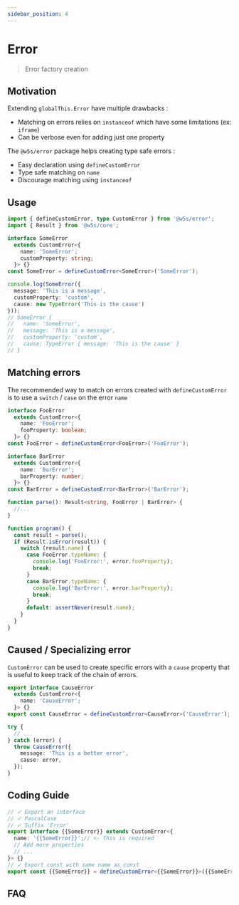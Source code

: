 ```yaml
---
sidebar_position: 4
---
```


# Error

> Error factory creation

## Motivation

Extending `globalThis.Error` have multiple drawbacks :

- Matching on errors relies on `instanceof` which have some limitations (ex: `iframe`)
- Can be verbose even for adding just one property

The `@w5s/error` package helps creating type safe errors :

- Easy declaration using `defineCustomError`
- Type safe matching on `name`
- Discourage matching using `instanceof`

## Usage

```ts
import { defineCustomError, type CustomError } from '@w5s/error';
import { Result } from '@w5s/core';

interface SomeError
  extends CustomError<{
    name: 'SomeError';
    customProperty: string;
  }> {}
const SomeError = defineCustomError<SomeError>('SomeError');

console.log(SomeError({
  message: 'This is a message',
  customProperty: 'custom',
  cause: new TypeError('This is the cause')
}));
// SomeError {
//   name: 'SomeError',
//   message: 'This is a message',
//   customProperty: 'custom',
//   cause: TypeError { message: 'This is the cause' }
// }
```

## Matching errors

The recommended way to match on errors created with `defineCustomError` is to use a `switch` / `case` on the error `name`

```ts
interface FooError
  extends CustomError<{
    name: 'FooError';
    fooProperty: boolean;
  }> {}
const FooError = defineCustomError<FooError>('FooError');

interface BarError
  extends CustomError<{
    name: 'BarError';
    barProperty: number;
  }> {}
const BarError = defineCustomError<BarError>('BarError');

function parse(): Result<string, FooError | BarError> {
  //...
}

function program() {
  const result = parse();
  if (Result.isError(result)) {
    switch (result.name) {
      case FooError.typeName: { 
        console.log('FooError:', error.fooProperty);
        break;
      }
      case BarError.typeName: { 
        console.log('BarError:', error.barProperty);
        break;
      }
      default: assertNever(result.name);
    }
  }
}

```

## Caused / Specializing error

`CustomError` can be used to create specific errors with a `cause` property that is useful to keep track of the chain of errors.

```ts
export interface CauseError
  extends CustomError<{
    name: 'CauseError';
  }> {}
export const CauseError = defineCustomError<CauseError>('CauseError');

try {
  // ...
} catch (error) {
  throw CauseError({
    message: 'This is a better error',
    cause: error,
  });
}
```

## Coding Guide

```ts
// ✓ Export an interface
// ✓ PascalCase
// ✓ Suffix 'Error'
export interface {{SomeError}} extends CustomError<{
  name: '{{SomeError}}';// <- This is required
  // Add more properties
  // ...
}> {}
// ✓ Export const with same name as const
export const {{SomeError}} = defineCustomError<{{SomeError}}>({{SomeError}});
```

## FAQ
